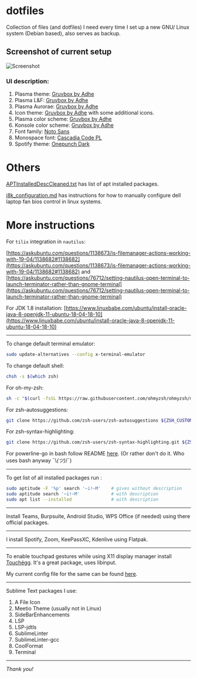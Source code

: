 # dotfiles

Collection of files (and dotfiles) I need every time I set up a new GNU/ Linux system (Debian based), also serves as backup.

## Screenshot of current setup

![Screenshot](Screenshot.png)

### UI description:

1. Plasma theme: [Gruvbox by Adhe](https://www.pling.com/p/1327719/)
2. Plasma L&F: [Gruvbox by Adhe](https://www.pling.com/p/1327723/)
3. Plasma Aurorae: [Gruvbox by Adhe](https://www.pling.com/p/1327718/)
4. Icon theme: [Gruvbox by Adhe](https://www.pling.com/p/1327720/) with some additional icons.
5. Plasma color scheme: [Gruvbox by Adhe](https://www.pling.com/p/1327717/)
6. Konsole color scheme: [Gruvbox by Adhe](https://www.pling.com/p/1327725/)
7. Font family: [Noto Sans](https://www.google.com/fonts/specimen/Noto+Sans)
8. Monospace font: [Cascadia Code PL](https://github.com/microsoft/cascadia-code)
9. Spotify theme: [Onepunch Dark](https://github.com/morpheusthewhite/spicetify-themes/tree/master/Onepunch)

# Others

[APTInstalledDescCleaned.txt](./APTInstalledDescCleaned.txt) has list of apt installed packages.

[i8k_configuration.md](./i8k_configuration.md) has instructions for how to manually configure dell laptop fan bios control in linux systems.

# More instructions

For `tilix` integration in `nautilus`:

[https://askubuntu.com/questions/1138673/is-filemanager-actions-working-with-19-04/1138682#1138682](https://askubuntu.com/questions/1138673/is-filemanager-actions-working-with-19-04/1138682#1138682)
and
[https://askubuntu.com/questions/76712/setting-nautilus-open-terminal-to-launch-terminator-rather-than-gnome-terminal](https://askubuntu.com/questions/76712/setting-nautilus-open-terminal-to-launch-terminator-rather-than-gnome-terminal)

For JDK 1.8 installation: [https://www.linuxbabe.com/ubuntu/install-oracle-java-8-openjdk-11-ubuntu-18-04-18-10](https://www.linuxbabe.com/ubuntu/install-oracle-java-8-openjdk-11-ubuntu-18-04-18-10)

<hr>

To change default terminal emulator:

```bash
sudo update-alternatives --config x-terminal-emulator
```

To change default shell:

```bash
chsh -s $(which zsh)
```

For oh-my-zsh:

```bash
sh -c "$(curl -fsSL https://raw.githubusercontent.com/ohmyzsh/ohmyzsh/master/tools/install.sh)"
```

For zsh-autosuggestions:

```bash
git clone https://github.com/zsh-users/zsh-autosuggestions ${ZSH_CUSTOM:-~/.oh-my-zsh/custom}/plugins/zsh-autosuggestions
```

For zsh-syntax-highlighting:

```bash
git clone https://github.com/zsh-users/zsh-syntax-highlighting.git ${ZSH_CUSTOM:-~/.oh-my-zsh/custom}/plugins/zsh-syntax-highlighting
```

For powerline-go in bash follow README [here](https://github.com/justjanne/powerline-go). (Or rather don't do it. Who uses bash anyway ¯\\_(ツ)_/¯)

---

To get list of all installed packages run :

```bash
sudo aptitude -F '%p' search '~i!~M'	# gives without description
sudo aptitude search '~i!~M'			# with description
sudo apt list --installed				# with description
```

---

Install Teams, Burpsuite, Android Studio, WPS Office (if needed) using there official packages.

---

I install Spotify, Zoom, KeePassXC, Kdenlive using Flatpak.

---

To enable touchpad gestures while using X11 display manager install [Touchégg](https://github.com/JoseExposito/touchegg). It's a great package, uses libinput.

My current config file for the same can be found [here](./.config/touchegg/touchegg.conf).

---

Sublime Text packages I use:

1. A File Icon
2. Meetio Theme (usually not in Linux)
3. SideBarEnhancements
4. LSP
5. LSP-jdtls
6. SublimeLinter
7. SublimeLinter-gcc
8. CoolFormat
9. Terminal

---

<i>Thank you!</i>
